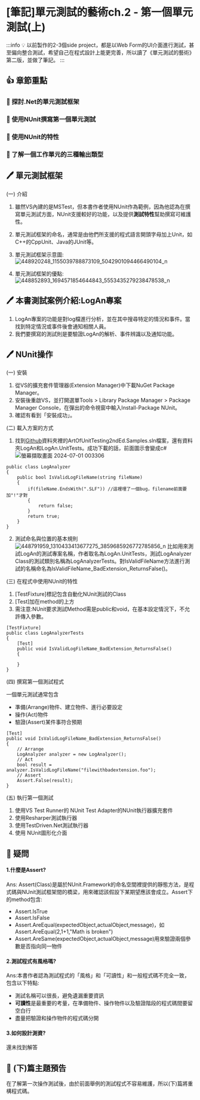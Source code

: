 # [筆記]單元測試的藝術ch.2 - 第一個單元測試(上)

:::info 
:bulb: 以前製作的2-3個side project，都是以Web Form的UI介面進行測試，甚至偏向整合測試，希望自己在程式設計上能更完善，所以讀了《單元測試的藝術》第二版，並做了筆記。
:::


## :+1: 章節重點

### :small_blue_diamond: 探討.Net的單元測試框架
### :small_blue_diamond: 使用NUnit撰寫第一個單元測試
### :small_blue_diamond: 使用NUnit的特性
### :small_blue_diamond: 了解一個工作單元的三種輸出類型

## 🖊️  單元測試框架

 (一) 介紹

1. 雖然VS內建的是MSTest，但本書作者使用NUnit作為範例，因為他認為在撰寫單元測試方面，NUnit支援較好的功能，以及提供**測試特性**幫助撰寫可維護性。
2. 單元測試框架的命名，通常是由他們所支援的程式語言開頭字母加上Unit，如C++的CppUnit、Java的JUnit等。
3. 單元測試框架示意圖:
![448920248_1155039788873109_5042901094466490104_n](https://hackmd.io/_uploads/r1PUPgJwC.jpg)

4. 單元測試框架的優點: 
![448852893_1694571854644843_5553435279238478538_n](https://hackmd.io/_uploads/rJn8PxkDA.jpg)


## 🖊️  本書測試案例介紹:LogAn專案
1. LogAn專案的功能是對log檔進行分析，並在其中搜尋特定的情況和事件。當找到特定情況或事件後會通知相關人員。
2. 我們要撰寫的測試則是要驗證LogAn的解析、事件辨識以及通知功能。

## 🖊️  NUnit操作

(一) 安裝
1. 從VS的擴充套件管理器(Extension Manager)中下載NuGet Package Manager。
2. 安裝後重啟VS，並打開選單Tools > Library Package Manager > Package Manager Console，在彈出的命令視窗中輸入Install-Package NUnit。
3. 確認有看到「安裝成功」。

(二) 載入方案的方式

1. 找到[Github](https://github.com/royosherove/aout2)資料夾裡的ArtOfUnitTesting2ndEd.Samples.sln檔案，還有資料夾LogAn和LogAn.UnitTests。成功下載的話，前面圖示會變成c#
![螢幕擷取畫面 2024-07-01 003306](https://hackmd.io/_uploads/HJoZtZ1vR.png)


```
public class LogAnalyzer
{
    public bool IsValidLogFileName(string fileName)
    {
        if(fileName.EndsWith(".SLF")) //這裡埋了一個bug，filename前面要加"!"才對
        {
            return false;
        }
        return true;
    }
}
```
2. 測試命名與位置的基本規則
![448791959_1310433413677275_3859685926772785856_n](https://hackmd.io/_uploads/BJ7O5gkv0.jpg)
比如用來測試LogAn的測試專案名稱，作者取名為LogAn.UnitTests，測試LogAnalyzer Class的測試類別名稱為LogAnalyzerTests。對IsValidFileName方法進行測試的名稱命名為IsValidFileName_BadExtension_ReturnsFalse()。


(三) 在程式中使用NUnit的特性

1. [TestFixture]標記包含自動化NUnit測試的Class
2. [Test]加在method的上方
3. 需注意:NUnit要求測試Method需是public和void，在基本設定情況下，不允許傳入參數。
```
[TestFixture]
public class LogAnalyzerTests
{
    [Test]
    public void IsValidLogFileName_BadExtension_ReturnsFalse()
    {
    
    }
}
```


(四) 撰寫第一個測試程式

一個單元測試通常包含
- 準備(Arrange)物件、建立物件、進行必要設定
- 操作(Act)物件
- 驗證(Assert)某件事符合預期 

```
[Test]
public void IsValidLogFileName_BadExtension_ReturnsFalse()
{
    // Arrange
    LogAnalyzer analyzer = new LogAnalyzer();
    // Act
    bool result = analyzer.IsValidLogFileName("filewithbadextension.foo");
    // Assert
    Assert.False(result);
}
```

(五) 執行第一個測試
1. 使用VS Test Runner的 NUnit Test Adapter的NUnit執行器擴充套件
2. 使用Resharper測試執行器
3. 使用TestDriven.Net測試執行器
4. 使用 NUnit圖形化介面




## 🤔 疑問

#### 1.什麼是Assert?  
Ans: Assert(Class)是屬於NUnit.Framework的命名空間裡提供的靜態方法，是程式碼與NUnit測試框架間的橋梁，用來確認該假設下某期望應該會成立。Assert下的method包含:
- Assert.IsTrue
- Assert.IsFalse
- Assert.AreEqual(expectedObject,actualObject,message)，如Assert.AreEqual(2,1+1,"Math is broken")
- Assert.AreSame(expectedObject,actualObject,message)用來驗證兩個參數是否指向同一物件

#### 2.測試程式有風格嗎?  
Ans:本書作者認為測試程式的「風格」和「可讀性」和一般程式碼不完全一致，包含以下特點:
- 測試名稱可以很長，避免遺漏重要資訊
- **可讀性**是最重要的考量，在準備物件、操作物件以及驗證階段的程式碼間要留空白行
- 盡量把驗證和操作物件的程式碼分開

#### 3.如何設計測資?
還未找到解答

## 📖 (下)篇主題預告
        
在了解第一次操作測試後，由於前面舉例的測試程式不容易維護，所以(下)篇將重構程式碼。
